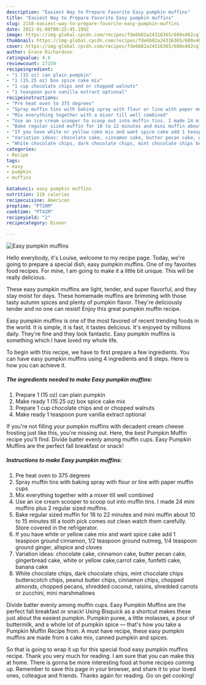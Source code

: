 ```yaml
---
description: "Easiest Way to Prepare Favorite Easy pumpkin muffins"
title: "Easiest Way to Prepare Favorite Easy pumpkin muffins"
slug: 2158-easiest-way-to-prepare-favorite-easy-pumpkin-muffins
date: 2022-01-08T00:25:45.199Z
image: https://img-global.cpcdn.com/recipes/fde6b82a24316365/680x482cq70/easy-pumpkin-muffins-recipe-main-photo.jpg
thumbnail: https://img-global.cpcdn.com/recipes/fde6b82a24316365/680x482cq70/easy-pumpkin-muffins-recipe-main-photo.jpg
cover: https://img-global.cpcdn.com/recipes/fde6b82a24316365/680x482cq70/easy-pumpkin-muffins-recipe-main-photo.jpg
author: Grace Richardson
ratingvalue: 4.6
reviewcount: 17150
recipeingredient:
- "1 (15 oz) can plain pumpkin"
- "1 (15.25 oz) box spice cake mix"
- "1 cup chocolate chips and or chopped walnuts"
- "1 teaspoon pure vanilla extract optional"
recipeinstructions:
- "Pre heat oven to 375 degrees"
- "Spray muffin tins with baking spray with flour or line with paper muffin cups"
- "Mix everything together with a mixer till well combined"
- "Use an ice cream scooper to scoop out into muffin tins. I made 24 mini muffins plus 2 regular sized muffins."
- "Bake regular sized muffin for 18 to 22 minutes and mini muffin about 10 to 15 minutes till a tooth pick comes out clean watch them carefully. Store covered in the refrigerator."
- "If you have white or yellow cake mix and want spice cake add 1 teaspoon ground cinnamon, 1/2 teaspoon ground nutmeg, 1/4 teaspoon ground ginger, allspice and cloves"
- "Variation ideas: chocolate cake, cinnamon cake, butter pecan cake, gingerbread cake, white or yellow cake,carrot cake, funfetti cake, banana cake"
- "White chocolate chips, dark chocolate chips, mint chocolate chips butterscotch chips, peanut butter chips, cinnamon chips, chopped almonds, chopped pecans, shredded coconut, raisins, shredded carrots or zucchini, mini marshmallows"
categories:
- Recipe
tags:
- easy
- pumpkin
- muffins

katakunci: easy pumpkin muffins 
nutrition: 218 calories
recipecuisine: American
preptime: "PT20M"
cooktime: "PT42M"
recipeyield: "2"
recipecategory: Dinner

---
```



![Easy pumpkin muffins](https://img-global.cpcdn.com/recipes/fde6b82a24316365/680x482cq70/easy-pumpkin-muffins-recipe-main-photo.jpg)

Hello everybody, it's Louise, welcome to my recipe page. Today, we're going to prepare a special dish, easy pumpkin muffins. One of my favorites food recipes. For mine, I am going to make it a little bit unique. This will be really delicious.

These easy pumpkin muffins are light, tender, and super flavorful, and they stay moist for days. These homemade muffins are brimming with those tasty autumn spices and plenty of pumpkin flavor. They&#39;re deliciously tender and no one can resist! Enjoy this great pumpkin muffin recipe.

Easy pumpkin muffins is one of the most favored of recent trending foods in the world. It is simple, it is fast, it tastes delicious. It's enjoyed by millions daily. They're fine and they look fantastic. Easy pumpkin muffins is something which I have loved my whole life.


To begin with this recipe, we have to first prepare a few ingredients. You can have easy pumpkin muffins using 4 ingredients and 8 steps. Here is how you can achieve it.

<!--inarticleads1-->

##### The ingredients needed to make Easy pumpkin muffins:

1. Prepare 1 (15 oz) can plain pumpkin
1. Make ready 1 (15.25 oz) box spice cake mix
1. Prepare 1 cup chocolate chips and or chopped walnuts
1. Make ready 1 teaspoon pure vanilla extract optional


If you&#39;re not filling your pumpkin muffins with decadent cream cheese frosting just like this, you&#39;re missing out. Here, the best Pumpkin Muffin recipe you&#39;ll find. Divide batter evenly among muffin cups. Easy Pumpkin Muffins are the perfect fall breakfast or snack! 

<!--inarticleads2-->

##### Instructions to make Easy pumpkin muffins:

1. Pre heat oven to 375 degrees
1. Spray muffin tins with baking spray with flour or line with paper muffin cups
1. Mix everything together with a mixer till well combined
1. Use an ice cream scooper to scoop out into muffin tins. I made 24 mini muffins plus 2 regular sized muffins.
1. Bake regular sized muffin for 18 to 22 minutes and mini muffin about 10 to 15 minutes till a tooth pick comes out clean watch them carefully. Store covered in the refrigerator.
1. If you have white or yellow cake mix and want spice cake add 1 teaspoon ground cinnamon, 1/2 teaspoon ground nutmeg, 1/4 teaspoon ground ginger, allspice and cloves
1. Variation ideas: chocolate cake, cinnamon cake, butter pecan cake, gingerbread cake, white or yellow cake,carrot cake, funfetti cake, banana cake
1. White chocolate chips, dark chocolate chips, mint chocolate chips butterscotch chips, peanut butter chips, cinnamon chips, chopped almonds, chopped pecans, shredded coconut, raisins, shredded carrots or zucchini, mini marshmallows


Divide batter evenly among muffin cups. Easy Pumpkin Muffins are the perfect fall breakfast or snack! Using Bisquick as a shortcut makes these just about the easiest pumpkin. Pumpkin puree, a little molasses, a pour of buttermilk, and a whole lot of pumpkin spice — that&#39;s how you take a Pumpkin Muffin Recipe from. A must have recipe, these easy pumpkin muffins are made from a cake mix, canned pumpkin and spices. 

So that is going to wrap it up for this special food easy pumpkin muffins recipe. Thank you very much for reading. I am sure that you can make this at home. There is gonna be more interesting food at home recipes coming up. Remember to save this page in your browser, and share it to your loved ones, colleague and friends. Thanks again for reading. Go on get cooking!
